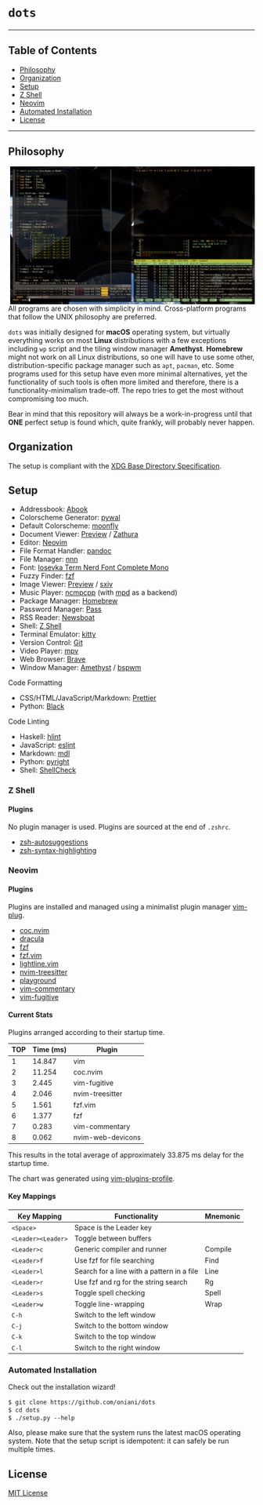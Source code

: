 # `dots`

---

## Table of Contents

- [Philosophy](#philosophy)
- [Organization](#organization)
- [Setup](#setup)
- [Z Shell](#z-shell)
- [Neovim](#neovim)
- [Automated Installation](#automated-installation)
- [License](#license)

---

## Philosophy

<img src="demo.png" alt="Desktop" align="right" width="500px">

All programs are chosen with simplicity in mind. Cross-platform programs that
follow the UNIX philosophy are preferred.

`dots` was initially designed for **macOS** operating system, but virtually
everything works on most **Linux** distributions with a few exceptions
including `wp` script and the tiling window manager **Amethyst**. **Homebrew**
might not work on all Linux distributions, so one will have to use some other,
distribution-specific package manager such as `apt`, `pacman`, etc. Some
programs used for this setup have even more minimal alternatives, yet the
functionality of such tools is often more limited and therefore, there is a
functionality-minimalism trade-off. The repo tries to get the most without
compromising too much.

Bear in mind that this repository will always be a work-in-progress until that
**ONE** perfect setup is found which, quite frankly, will probably never
happen.

## Organization

The setup is compliant with the [XDG Base Directory
Specification](https://specifications.freedesktop.org/basedir-spec/basedir-spec-latest.html).

## Setup

- Addressbook: [Abook](http://abook.sourceforge.net/)
- Colorscheme Generator: [pywal](https://github.com/dylanaraps/pywal)
- Default Colorscheme: [moonfly](https://github.com/bluz71/vim-moonfly-colors)
- Document Viewer: [Preview](https://support.apple.com/guide/preview/welcome/mac) / [Zathura](https://github.com/zegervdv/homebrew-zathura)
- Editor: [Neovim](https://neovim.io/)
- File Format Handler: [pandoc](https://pandoc.org/)
- File Manager: [nnn](https://github.com/jarun/nnn)
- Font: [Iosevka Term Nerd Font Complete Mono](https://github.com/ryanoasis/nerd-fonts/tree/master/patched-fonts/Iosevka)
- Fuzzy Finder: [fzf](https://github.com/junegunn/fzf)
- Image Viewer: [Preview](<https://en.wikipedia.org/wiki/Preview_(macOS)>) / [sxiv](https://github.com/muennich/sxiv)
- Music Player: [ncmpcpp](https://rybczak.net/ncmpcpp/) (with [mpd](https://www.musicpd.org/) as a backend)
- Package Manager: [Homebrew](https://brew.sh/)
- Password Manager: [Pass](https://www.passwordstore.org/)
- RSS Reader: [Newsboat](https://newsboat.org/)
- Shell: [Z Shell](http://zsh.sourceforge.net/)
- Terminal Emulator: [kitty](https://sw.kovidgoyal.net/kitty/)
- Version Control: [Git](https://git-scm.com/downloads)
- Video Player: [mpv](https://mpv.io/)
- Web Browser: [Brave](https://brave.com/)
- Window Manager: [Amethyst](https://github.com/ianyh/Amethyst) / [bspwm](https://github.com/baskerville/bspwm)

Code Formatting

- CSS/HTML/JavaScript/Markdown: [Prettier](https://prettier.io/)
- Python: [Black](https://black.readthedocs.io/en/stable/)

Code Linting

- Haskell: [hlint](http://hackage.haskell.org/package/hlint)
- JavaScript: [eslint](https://eslint.org/)
- Markdown: [mdl](https://github.com/DavidAnson/markdownlint)
- Python: [pyright](https://github.com/Microsoft/pyright)
- Shell: [ShellCheck](https://www.shellcheck.net/)

### Z Shell

#### Plugins

No plugin manager is used. Plugins are sourced at the end of `.zshrc`.

- [zsh-autosuggestions](https://github.com/zsh-users/zsh-autosuggestions)
- [zsh-syntax-highlighting](https://github.com/zsh-users/zsh-syntax-highlighting)

### Neovim

#### Plugins

Plugins are installed and managed using a minimalist plugin manager
[vim-plug](https://github.com/junegunn/vim-plug).

- [coc.nvim](https://github.com/neoclide/coc.nvim)
- [dracula](https://github.com/dracula/vim)
- [fzf](https://github.com/junegunn/fzf)
- [fzf.vim](https://github.com/junegunn/fzf.vim)
- [lightline.vim](https://github.com/itchyny/lightline.vim)
- [nvim-treesitter](https://github.com/nvim-treesitter/nvim-treesitter)
- [playground](https://github.com/nvim-treesitter/playground)
- [vim-commentary](https://github.com/tpope/vim-commentary)
- [vim-fugitive](https://github.com/tpope/vim-fugitive)

#### Current Stats

Plugins arranged according to their startup time.

| TOP | Time (ms) | Plugin            |
| --- | --------- | ----------------- |
| 1   | 14.847    | vim               |
| 2   | 11.254    | coc.nvim          |
| 3   | 2.445     | vim-fugitive      |
| 4   | 2.046     | nvim-treesitter   |
| 5   | 1.561     | fzf.vim           |
| 6   | 1.377     | fzf               |
| 7   | 0.283     | vim-commentary    |
| 8   | 0.062     | nvim-web-devicons |

This results in the total average of approximately 33.875 ms delay for the
startup time.

The chart was generated using
[vim-plugins-profile](https://github.com/hyiltiz/vim-plugins-profile).

#### Key Mappings

| Key Mapping        | Functionality                              | Mnemonic |
| ------------------ | ------------------------------------------ | -------- |
| `<Space>`          | Space is the Leader key                    |          |
| `<Leader><Leader>` | Toggle between buffers                     |          |
| `<Leader>c`        | Generic compiler and runner                | Compile  |
| `<Leader>f`        | Use fzf for file searching                 | Find     |
| `<Leader>l`        | Search for a line with a pattern in a file | Line     |
| `<Leader>r`        | Use fzf and rg for the string search       | Rg       |
| `<Leader>s`        | Toggle spell checking                      | Spell    |
| `<Leader>w`        | Toggle line-wrapping                       | Wrap     |
| `C-h`              | Switch to the left window                  |          |
| `C-j`              | Switch to the bottom window                |          |
| `C-k`              | Switch to the top window                   |          |
| `C-l`              | Switch to the right window                 |          |

### Automated Installation

Check out the installation wizard!

```console
$ git clone https://github.com/oniani/dots
$ cd dots
$ ./setup.py --help
```

Also, please make sure that the system runs the latest macOS operating system.
Note that the setup script is idempotent: it can safely be run multiple times.

## License

[MIT License](LICENSE)
